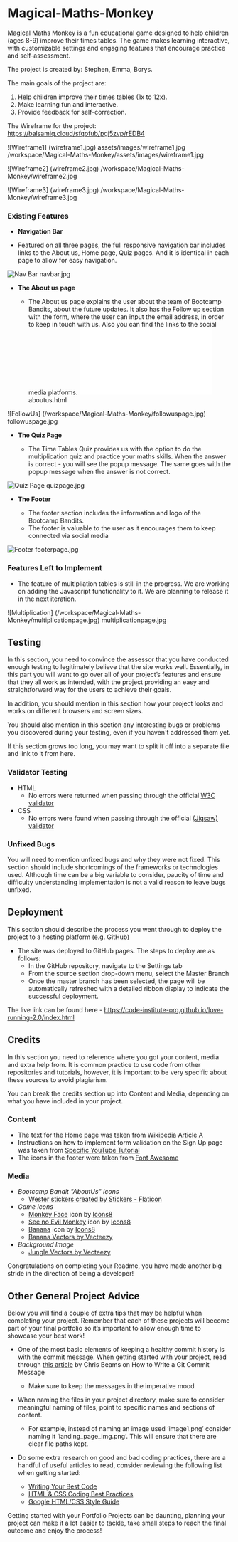 # Magical-Maths-Monkey


Magical Maths Monkey is a fun educational game designed to help children (ages 8-9) improve their times tables. The game makes learning interactive, with customizable settings and engaging features that encourage practice and self-assessment.

The project is created by: Stephen, Emma, Borys.

The main goals of the project are: 
1. Help children improve their times tables (1x to 12x).
2. Make learning fun and interactive.
3. Provide feedback for self-correction.

The Wireframe for the project: 
https://balsamiq.cloud/sfqofub/pgj5zvp/rEDB4

![Wireframe1] (wireframe1.jpg)
assets/images/wireframe1.jpg 
/workspace/Magical-Maths-Monkey/assets/images/wireframe1.jpg 

![Wireframe2] (wireframe2.jpg)
/workspace/Magical-Maths-Monkey/wireframe2.jpg

![Wireframe3] (wireframe3.jpg)
/workspace/Magical-Maths-Monkey/wireframe3.jpg


### Existing Features

- __Navigation Bar__

 - Featured on all three pages, the full responsive navigation bar includes links to the About us, Home page, Quiz pages. And  it is identical in each page to allow for easy navigation.

![Nav Bar](/workspace/Magical-Maths-Monkey/navbar.jpg)
navbar.jpg 

- __The About us page__

  - The About us page explains the user about the team of Bootcamp Bandits, about the future updates. It also has the Follow up section with the form, where the user can input the email address, in order to keep in touch with us. Also you can find the links to the social media platforms. 
  ![About us Page](/workspace/Magical-Maths-Monkey/aboutus.html)
aboutus.html 

![FollowUs] (/workspace/Magical-Maths-Monkey/followuspage.jpg) 
followuspage.jpg 


- __The Quiz Page__

  - The Time Tables Quiz provides us with the option to do the multiplication quiz and practice your maths skills. When the answer is correct - you will see the popup message. The same goes with the popup message when the answer is not correct.

![Quiz Page](/workspace/Magical-Maths-Monkey/quizpage.jpg)
quizpage.jpg


- __The Footer__ 

  - The footer section includes the information and logo of the Bootcamp Bandits.
  - The footer is valuable to the user as it encourages them to keep connected via social media

![Footer](/workspace/Magical-Maths-Monkey/footerpage.jpg)
footerpage.jpg




### Features Left to Implement

- The feature of multipliation tables is still in the progress. We are working on adding the Javascript functionality to it. We are planning to release it in the next iteration.

![Multiplication] (/workspace/Magical-Maths-Monkey/multiplicationpage.jpg)
multiplicationpage.jpg

 


## Testing 

In this section, you need to convince the assessor that you have conducted enough testing to legitimately believe that the site works well. Essentially, in this part you will want to go over all of your project’s features and ensure that they all work as intended, with the project providing an easy and straightforward way for the users to achieve their goals.

In addition, you should mention in this section how your project looks and works on different browsers and screen sizes.

You should also mention in this section any interesting bugs or problems you discovered during your testing, even if you haven't addressed them yet.

If this section grows too long, you may want to split it off into a separate file and link to it from here.


### Validator Testing 

- HTML
  - No errors were returned when passing through the official [W3C validator](https://validator.w3.org/nu/?doc=https%3A%2F%2Fcode-institute-org.github.io%2Flove-running-2.0%2Findex.html)
- CSS
  - No errors were found when passing through the official [(Jigsaw) validator](https://jigsaw.w3.org/css-validator/validator?uri=https%3A%2F%2Fvalidator.w3.org%2Fnu%2F%3Fdoc%3Dhttps%253A%252F%252Fcode-institute-org.github.io%252Flove-running-2.0%252Findex.html&profile=css3svg&usermedium=all&warning=1&vextwarning=&lang=en#css)

### Unfixed Bugs

You will need to mention unfixed bugs and why they were not fixed. This section should include shortcomings of the frameworks or technologies used. Although time can be a big variable to consider, paucity of time and difficulty understanding implementation is not a valid reason to leave bugs unfixed. 

## Deployment

This section should describe the process you went through to deploy the project to a hosting platform (e.g. GitHub) 

- The site was deployed to GitHub pages. The steps to deploy are as follows: 
  - In the GitHub repository, navigate to the Settings tab 
  - From the source section drop-down menu, select the Master Branch
  - Once the master branch has been selected, the page will be automatically refreshed with a detailed ribbon display to indicate the successful deployment. 

The live link can be found here - https://code-institute-org.github.io/love-running-2.0/index.html 


## Credits 

In this section you need to reference where you got your content, media and extra help from. It is common practice to use code from other repositories and tutorials, however, it is important to be very specific about these sources to avoid plagiarism. 

You can break the credits section up into Content and Media, depending on what you have included in your project. 

### Content 

- The text for the Home page was taken from Wikipedia Article A
- Instructions on how to implement form validation on the Sign Up page was taken from [Specific YouTube Tutorial](https://www.youtube.com/)
- The icons in the footer were taken from [Font Awesome](https://fontawesome.com/)

### Media

- *Bootcamp Bandit "AboutUs" Icons*
  * <a href=">https://www.flaticon.com/free-stickers/wester" title="wester stickers">Wester stickers created by Stickers - Flaticon</a>
- *Game Icons*
  * <a target="_blank" href="https://icons8.com/icon/w8U4rsGOoXWB/monkey-face">Monkey Face</a> icon by <a target="_blank" href="https://icons8.com">Icons8</a>
  * <a target="_blank" href="https://icons8.com/icon/32xJTtC6pbOL/see-no-evil-monkey">See no Evil Monkey</a> icon by <a target="_blank" href="https://icons8.com">Icons8</a>
  * <a target="_blank" href="https://icons8.com/icon/p7YHa8almDEQ/banana">Banana</a> icon by <a target="_blank" href="https://icons8.com">Icons8</a>
  * <a href="https://www.vecteezy.com/free-vector/banana">Banana Vectors by Vecteezy</a>
- *Background Image*
  * <a href="https://www.vecteezy.com/free-vector/jungle">Jungle Vectors by Vecteezy</a>

Congratulations on completing your Readme, you have made another big stride in the direction of being a developer! 

## Other General Project Advice

Below you will find a couple of extra tips that may be helpful when completing your project. Remember that each of these projects will become part of your final portfolio so it’s important to allow enough time to showcase your best work! 

- One of the most basic elements of keeping a healthy commit history is with the commit message. When getting started with your project, read through [this article](https://chris.beams.io/posts/git-commit/) by Chris Beams on How to Write  a Git Commit Message 
  - Make sure to keep the messages in the imperative mood 

- When naming the files in your project directory, make sure to consider meaningful naming of files, point to specific names and sections of content.
  - For example, instead of naming an image used ‘image1.png’ consider naming it ‘landing_page_img.png’. This will ensure that there are clear file paths kept. 

- Do some extra research on good and bad coding practices, there are a handful of useful articles to read, consider reviewing the following list when getting started:
  - [Writing Your Best Code](https://learn.shayhowe.com/html-css/writing-your-best-code/)
  - [HTML & CSS Coding Best Practices](https://medium.com/@inceptiondj.info/html-css-coding-best-practice-fadb9870a00f)
  - [Google HTML/CSS Style Guide](https://google.github.io/styleguide/htmlcssguide.html#General)

Getting started with your Portfolio Projects can be daunting, planning your project can make it a lot easier to tackle, take small steps to reach the final outcome and enjoy the process! 
